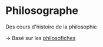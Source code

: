 # Philosographe
Des cours d'histoire de la philosophie 

→ Basé sur les [philosofiches](https://github.com/XenocodeRCE/philosofiche)
